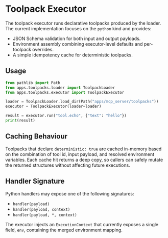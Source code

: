# Toolpack Executor

The toolpack executor runs declarative toolpacks produced by the loader. The
current implementation focuses on the `python` kind and provides:

* JSON Schema validation for both input and output payloads.
* Environment assembly combining executor-level defaults and per-toolpack
  overrides.
* A simple idempotency cache for deterministic toolpacks.

## Usage

```python
from pathlib import Path
from apps.toolpacks.loader import ToolpackLoader
from apps.toolpacks.executor import ToolpackExecutor

loader = ToolpackLoader.load_dir(Path("apps/mcp_server/toolpacks"))
executor = ToolpackExecutor(loader=loader)

result = executor.run("tool.echo", {"text": "hello"})
print(result)
```

## Caching Behaviour

Toolpacks that declare `deterministic: true` are cached in-memory based on the
combination of tool id, input payload, and resolved environment variables. Each
cache hit returns a deep copy, so callers can safely mutate the returned
structures without affecting future executions.

## Handler Signature

Python handlers may expose one of the following signatures:

* `handler(payload)`
* `handler(payload, context)`
* `handler(payload, *, context)`

The executor injects an `ExecutionContext` that currently exposes a single
field, `env`, containing the merged environment mapping.
